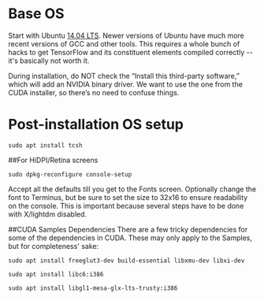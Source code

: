 # Base OS
Start with Ubuntu [14.04 LTS](http://releases.ubuntu.com/14.04/).  Newer versions of Ubuntu have much more recent versions of GCC and other tools.  This requires a whole bunch of hacks to get TensorFlow and its constituent elements compiled correctly -- it's basically not worth it.

During installation, do NOT check the “Install this third-party software,” which will add an NVIDIA binary  driver. We want to use the one from the CUDA installer, so there’s no need to confuse things.

# Post-installation OS setup

`sudo apt install tcsh`

##For HiDPI/Retina screens

`sudo dpkg-reconfigure console-setup`

Accept all the defaults till you get to the Fonts screen. Optionally change the font to Terminus, but be sure to set the size to 32x16 to ensure readability on the console. This is important because several steps have to be done with X/lightdm disabled.

##CUDA Samples Dependencies
There are a few tricky dependencies for some of the dependencies in CUDA. These may only apply to the Samples, but for completeness' sake:

`sudo apt install freeglut3-dev build-essential libxmu-dev libxi-dev`

`sudo apt install libc6:i386`

`sudo apt install libgl1-mesa-glx-lts-trusty:i386`


